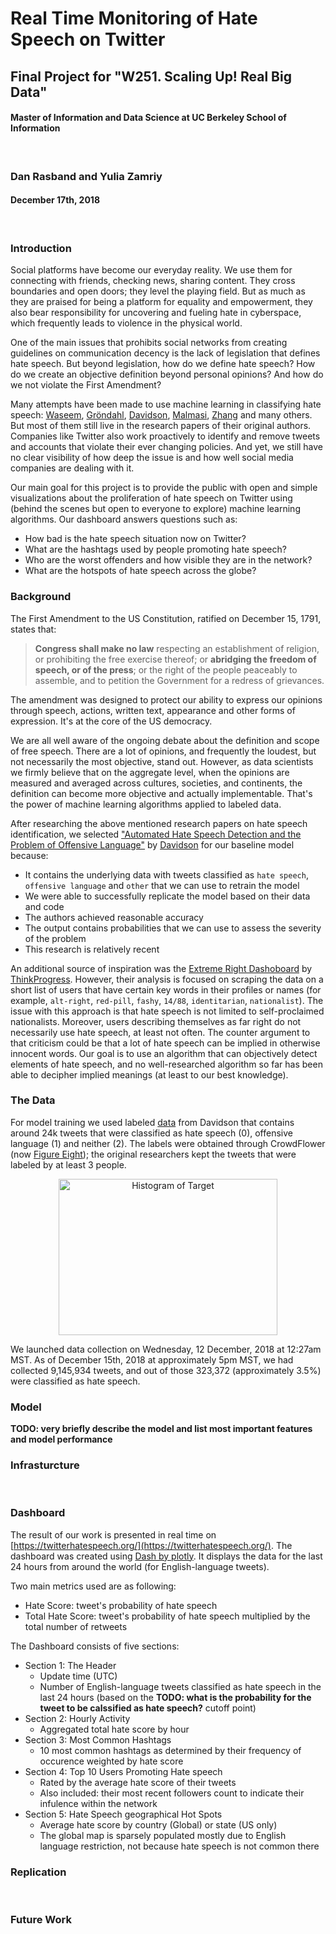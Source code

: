 # Real Time Monitoring of Hate Speech on Twitter

## Final Project for "W251. Scaling Up! Real Big Data"
#### Master of Information and Data Science at UC Berkeley School of Information

&nbsp;

### Dan Rasband and Yulia Zamriy
#### December 17th, 2018

&nbsp;

### Introduction

Social platforms have become our everyday reality. We use them for connecting with friends, checking news, sharing content. They cross boundaries and open doors; they level the playing field. But as much as they are praised for being a platform for equality and empowerment, they also bear responsibility for uncovering and fueling hate in cyberspace, which frequently leads to violence in the physical world.

One of the main issues that prohibits social networks from creating guidelines on communication decency is the lack of legislation that defines hate speech. But beyond legislation, how do we define hate speech? How do we create an objective definition beyond personal opinions? And how do we not violate the First Amendment?

Many attempts have been made to use machine learning in classifying hate speech: [Waseem](http://aclweb.org/anthology/N16-2013), [Gröndahl](https://arxiv.org/abs/1808.09115), [Davidson](https://arxiv.org/abs/1703.04009), [Malmasi](https://arxiv.org/abs/1712.06427), [Zhang](https://arxiv.org/abs/1803.03662) and many others. But most of them still live in the research papers of their original authors. Companies like Twitter also work proactively to identify and remove tweets and accounts that violate their ever changing policies. And yet, we still have no clear visibility of how deep the issue is and how well social media companies are dealing with it.

Our main goal for this project is to provide the public with open and simple visualizations about the proliferation of hate speech on Twitter using (behind the scenes but open to everyone to explore) machine learning algorithms. Our dashboard answers questions such as:

- How bad is the hate speech situation now on Twitter?
- What are the hashtags used by people promoting hate speech?
- Who are the worst offenders and how visible they are in the network?
- What are the hotspots of hate speech across the globe?


### Background

The First Amendment to the US Constitution, ratified on December 15, 1791, states that:
> **Congress shall make no law** respecting an establishment of religion, or prohibiting the free exercise thereof; or **abridging the freedom of speech, or of the press**; or the right of the people peaceably to assemble, and to petition the Government for a redress of grievances.

The amendment was designed to protect our ability to express our opinions through speech, actions, written text, appearance and other forms of expression. It's at the core of the US democracy.

We are all well aware of the ongoing debate about the definition and scope of free speech. There are a lot of opinions, and frequently the loudest, but not necessarily the most objective, stand out. However, as data scientists we firmly believe that on the aggregate level, when the opinions are measured and averaged across cultures, societies, and continents, the definition can become more objective and actually implementable. That's the power of machine learning algorithms applied to labeled data.

After researching the above mentioned research papers on hate speech identification, we selected ["Automated Hate Speech Detection and the Problem of Offensive Language"](https://github.com/t-davidson/hate-speech-and-offensive-language) by [Davidson](https://arxiv.org/abs/1703.04009) for our baseline model because:

- It contains the underlying data with tweets classified as `hate speech`, `offensive language` and `other` that we can use to retrain the model
- We were able to successfully replicate the model based on their data and code
- The authors achieved reasonable accuracy
- The output contains probabilities that we can use to assess the severity of the problem
- This research is relatively recent

An additional source of inspiration was the [Extreme Right Dashoboard](https://extremeright.thinkprogress.org/) by [ThinkProgress](https://thinkprogress.org/). However, their analysis is focused on scraping the data on a short list of users that have certain key words in their profiles or names (for example, `alt-right`, `red-pill`, `fashy`, `14/88`, `identitarian`, `nationalist`). The issue with this approach is that hate speech is not limited to self-proclaimed nationalists. Moreover, users describing themselves as far right do not necessarily use hate speech, at least not often. The counter argument to that criticism could be that a lot of hate speech can be implied in otherwise innocent words. Our goal is to use an algorithm that can objectively detect elements of hate speech, and no well-researched algorithm so far has been able to decipher implied meanings (at least to our best knowledge).

### The Data

For model training we used labeled [data](https://github.com/t-davidson/hate-speech-and-offensive-language/tree/master/data) from Davidson that contains around 24k tweets that were classified as hate speech (0), offensive language (1) and neither (2). The labels were obtained through CrowdFlower (now [Figure Eight](https://www.figure-eight.com/)); the original researchers kept the tweets that were labeled by at least 3 people.

<p align="center">
  <img src="https://github.com/YuliaZamriy/W251-final-project/blob/master/images/hist_012.png?raw=true" width="350" height="250" title="Histogram of Target">
</p>

We launched data collection on Wednesday, 12 December, 2018 at 12:27am MST. As of December 15th, 2018 at approximately 5pm MST, we had collected 9,145,934 tweets, and out of those 323,372 (approximately 3.5%) were classified as hate speech.

### Model

**TODO: very briefly describe the model and list most important features and model performance**


### Infrasturcture

&nbsp;

### Dashboard

The result of our work is presented in real time on [https://twitterhatespeech.org/](https://twitterhatespeech.org/). The dashboard was created using [Dash by plotly](https://plot.ly/products/dash/). It displays the data for the last 24 hours from around the world (for English-language tweets). 

Two main metrics used are as following:

- Hate Score: tweet's probability of hate speech 
- Total Hate Score: tweet's probability of hate speech multiplied by the total number of retweets

The Dashboard consists of five sections:

- Section 1: The Header
    + Update time (UTC)
    + Number of English-language tweets classified as hate speech in the last 24 hours (based on the **TODO: what is the probability for the tweet to be calssified as hate speech?** cutoff point)
- Section 2: Hourly Activity
    + Aggregated total hate score by hour
- Section 3: Most Common Hashtags
    + 10 most common hashtags as determined by their frequency of occurence weighted by hate score
- Section 4: Top 10 Users Promoting Hate speech
    + Rated by the average hate score of their tweets
    + Also included: their most recent followers count to indicate their infulence within the network
- Section 5: Hate Speech geographical Hot Spots
    + Average hate score by country (Global) or state (US only)
    + The global map is sparsely populated mostly due to English language restriction, not because hate speech is not common there

### Replication

&nbsp;

### Future Work
